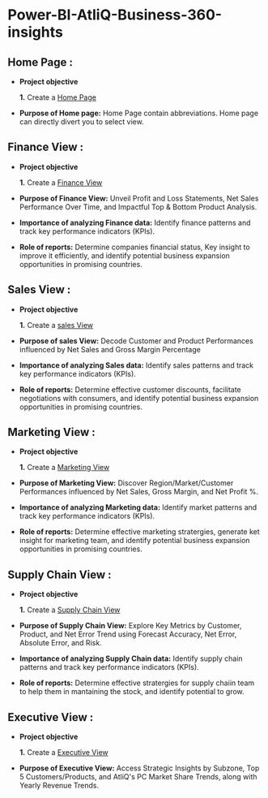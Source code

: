 # Power-BI-AtliQ-Business-360-insights
## Home Page :

- **Project objective**

    **1.** Create a [Home Page](https://github.com/AyushBambure/Power-BI-AtliQ-Business-360-insights/blob/main/1.Home.pdf)

- **Purpose of Home page:** Home Page contain abbreviations. Home page can directly divert you to select view. 



## Finance View :

- **Project objective**

    **1.** Create a [Finance View](https://github.com/AyushBambure/Power-BI-AtliQ-Business-360-insights/blob/main/2.finance.pdf)

- **Purpose of Finance View:** Unveil Profit and Loss Statements, Net Sales Performance Over Time, and Impactful Top & Bottom Product Analysis.
  
- **Importance of analyzing Finance data:** Identify finance patterns and track key performance indicators (KPIs).

- **Role of reports:** Determine companies financial status, Key insight to improve it efficiently, and identify potential business expansion opportunities in promising countries.



## Sales View :

- **Project objective**

    **1.** Create a [sales View](https://github.com/AyushBambure/Power-BI-AtliQ-Business-360-insights/blob/main/3.sales.pdf)

- **Purpose of sales View:** Decode Customer and Product Performances influenced by Net Sales and Gross Margin Percentage

- **Importance of analyzing Sales data:** Identify sales patterns and track key performance indicators (KPIs).

- **Role of reports:** Determine effective customer discounts, facilitate negotiations with consumers, and identify potential business expansion opportunities in promising countries.


## Marketing View :

- **Project objective**

    **1.** Create a [Marketing View](https://github.com/AyushBambure/Power-BI-AtliQ-Business-360-insights/blob/main/4.marketing.pdf)

- **Purpose of Marketing View:** Discover Region/Market/Customer Performances influenced by Net Sales, Gross Margin, and Net Profit %.

- **Importance of analyzing Marketing data:** Identify market patterns and track key performance indicators (KPIs).

- **Role of reports:** Determine effective marketing stratergies, generate ket insight for marketing team, and identify potential business expansion opportunities in promising countries.



## Supply Chain View :

- **Project objective**

    **1.** Create a [Supply Chain View](https://github.com/AyushBambure/Power-BI-AtliQ-Business-360-insights/blob/main/5.supply%20chain.pdf)
  
- **Purpose of Supply Chain View:** Explore Key Metrics by Customer, Product, and Net Error Trend using Forecast Accuracy, Net Error, Absolute Error, and Risk.

- **Importance of analyzing Supply Chain data:** Identify supply chain patterns and track key performance indicators (KPIs).

- **Role of reports:** Determine effective stratergies for supply chaiin team to help them in mantaining the stock, and identify potential to grow.



## Executive View :

- **Project objective**

    **1.** Create a [Executive View](https://github.com/AyushBambure/Power-BI-AtliQ-Business-360-insights/blob/main/6.executive.pdf)
  
- **Purpose of Executive View:** Access Strategic Insights by Subzone, Top 5 Customers/Products, and AtliQ's PC Market Share Trends, along with Yearly Revenue Trends.

